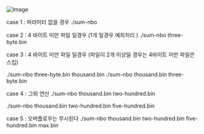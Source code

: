 ![Image](https://github.com/user-attachments/assets/071af9fd-096d-49d4-bee6-3988311f44cc)



case 1 : 파라미터 없을 경우 
./sum-nbo        

case 2 : 4 바이트 미만 파일 일경우 (1개 일경우 예외처리 )
./sum-nbo three-byte.bin 


 case 3 : 4 바이트 미만 파일 일경우 (파일이 2개 이상일 경우는 4바이트 미만 파일은 스킵)

./sum-nbo three-byte.bin thousand.bin
./sum-nbo thousand.bin three-byte.bin


case 4 : 그외 연산 
./sum-nbo thousand.bin two-hundred.bin 

./sum-nbo thousand.bin two-hundred.bin five-hundred.bin 


case 5 : 오버플로우는 무시된다 
./sum-nbo thousand.bin two-hundred.bin five-hundred.bin max.bin



